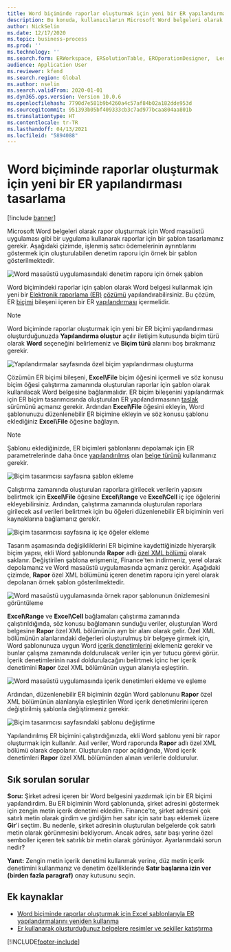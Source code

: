 ```yaml
---
title: Word biçiminde raporlar oluşturmak için yeni bir ER yapılandırması tasarlama
description: Bu konuda, kullanıcıların Microsoft Word belgeleri olarak rapor oluşturmak için yeni bir Elektronik raporlama (ER) biçimini nasıl yapılandırabileceği açıklanmaktadır.
author: NickSelin
ms.date: 12/17/2020
ms.topic: business-process
ms.prod: ''
ms.technology: ''
ms.search.form: ERWorkspace, ERSolutionTable, EROperationDesigner,  LedgerJournalTable, LedgerJournalTransVendPaym
audience: Application User
ms.reviewer: kfend
ms.search.region: Global
ms.author: nselin
ms.search.validFrom: 2020-01-01
ms.dyn365.ops.version: Version 10.0.6
ms.openlocfilehash: 7790d7e581b9b4260a4c57af84b02a182dde953d
ms.sourcegitcommit: 951393b05bf409333cb3c7ad977bcaa804aa801b
ms.translationtype: HT
ms.contentlocale: tr-TR
ms.lasthandoff: 04/13/2021
ms.locfileid: "5894088"
---
```

# <a name="design-a-new-er-configuration-to-generate-reports-in-word-format"></a>Word biçiminde raporlar oluşturmak için yeni bir ER yapılandırması tasarlama

[!include [banner](../includes/banner.md)]

Microsoft Word belgeleri olarak rapor oluşturmak için Word masaüstü uygulaması gibi bir uygulama kullanarak raporlar için bir şablon tasarlamanız gerekir. Aşağıdaki çizimde, işlenmiş satıcı ödemelerinin ayrıntılarını göstermek için oluşturulabilen denetim raporu için örnek bir şablon gösterilmektedir.

![Word masaüstü uygulamasındaki denetim raporu için örnek şablon](./media/er-design-configuration-word-image1.png)

Word biçimindeki raporlar için şablon olarak Word belgesi kullanmak için yeni bir [Elektronik raporlama (ER)](general-electronic-reporting.md) [çözümü](er-quick-start1-new-solution.md) yapılandırabilirsiniz. Bu çözüm, ER [biçimi](general-electronic-reporting.md#FormatComponentOutbound) bileşeni içeren bir ER [yapılandırması](general-electronic-reporting.md#Configuration) içermelidir.

> [!NOTE]
> Word biçiminde raporlar oluşturmak için yeni bir ER biçimi yapılandırması oluşturduğunuzda **Yapılandırma oluştur** açılır iletişim kutusunda biçim türü olarak **Word** seçeneğini belirlemeniz ve **Biçim türü** alanını boş bırakmanız gerekir.

![Yapılandırmalar sayfasında özel biçim yapılandırması oluşturma](./media/er-design-configuration-word-image2.gif)

Çözümün ER biçimi bileşeni, **Excel\\File** biçim öğesini içermeli ve söz konusu biçim öğesi çalıştırma zamanında oluşturulan raporlar için şablon olarak kullanılacak Word belgesine bağlanmalıdır. ER biçim bileşenini yapılandırmak için ER biçim tasarımcısında oluşturulan ER yapılandırmasının [taslak](general-electronic-reporting.md#component-versioning) sürümünü açmanız gerekir. Ardından **Excel\\File** öğesini ekleyin, Word şablonunuzu düzenlenebilir ER biçimine ekleyin ve söz konusu şablonu eklediğiniz **Excel\\File** öğesine bağlayın.

> [!NOTE]
> Şablonu eklediğinizde, ER biçimleri şablonlarını depolamak için ER parametrelerinde daha önce [yapılandırılmış](electronic-reporting-er-configure-parameters.md#parameters-to-manage-documents) olan [belge türünü](../../fin-ops/organization-administration/configure-document-management.md#configure-document-types) kullanmanız gerekir.

![Biçim tasarımcısı sayfasına şablon ekleme](./media/er-design-configuration-word-image3.gif)

Çalıştırma zamanında oluşturulan raporlara girilecek verilerin yapısını belirtmek için **Excel\\File** öğesine **Excel\\Range** ve **Excel\\Cell** iç içe öğelerini ekleyebilirsiniz. Ardından, çalıştırma zamanında oluşturulan raporlara girilecek asıl verileri belirtmek için bu öğeleri düzenlenebilir ER biçiminin veri kaynaklarına bağlamanız gerekir.

![Biçim tasarımcısı sayfasına iç içe öğeler ekleme](./media/er-design-configuration-word-image4.gif)

Tasarım aşamasında değişikliklerini ER biçimine kaydettiğinizde hiyerarşik biçim yapısı, ekli Word şablonunda **Rapor** adlı [özel XML bölümü](/visualstudio/vsto/custom-xml-parts-overview?view=vs-2019) olarak saklanır. Değiştirilen şablona erişmeniz, Finance'ten indirmeniz, yerel olarak depolamanız ve Word masaüstü uygulamasında açmanız gerekir. Aşağıdaki çizimde, **Rapor** özel XML bölümünü içeren denetim raporu için yerel olarak depolanan örnek şablon gösterilmektedir.

![Word masaüstü uygulamasında örnek rapor şablonunun önizlemesini görüntüleme](./media/er-design-configuration-word-image5.gif)

**Excel\\Range** ve **Excel\\Cell** bağlamaları çalıştırma zamanında çalıştırıldığında, söz konusu bağlamanın sunduğu veriler, oluşturulan Word belgesine **Rapor** özel XML bölümünün ayrı bir alanı olarak gelir. Özel XML bölümünün alanlarındaki değerleri oluşturulmuş bir belgeye girmek için, Word şablonunuza uygun Word [içerik denetimlerini](/office/client-developer/word/content-controls-in-word) eklemeniz gerekir ve bunlar çalışma zamanında doldurulacak veriler için yer tutucu görevi görür. İçerik denetimlerinin nasıl doldurulacağını belirtmek içinc her içerik denetimini **Rapor** özel XML bölümünün uygun alanıyla eşleştirin.

![Word masaüstü uygulamasında içerik denetimleri ekleme ve eşleme](./media/er-design-configuration-word-image6.gif)

Ardından, düzenlenebilir ER biçiminin özgün Word şablonunu **Rapor** özel XML bölümünün alanlarıyla eşleştirilen Word içerik denetimlerini içeren değiştirilmiş şablonla değiştirmeniz gerekir.

![Biçim tasarımcısı sayfasındaki şablonu değiştirme](./media/er-design-configuration-word-image7.gif)

Yapılandırılmış ER biçimini çalıştırdığınızda, ekli Word şablonu yeni bir rapor oluşturmak için kullanılır. Asıl veriler, Word raporunda **Rapor** adlı özel XML bölümü olarak depolanır. Oluşturulan rapor açıldığında, Word içerik denetimleri **Rapor** özel XML bölümünden alınan verilerle doldurulur.

## <a name="frequently-asked-questions"></a>Sık sorulan sorular

**Soru:** Şirket adresi içeren bir Word belgesini yazdırmak için bir ER biçimi yapılandırdım. Bu ER biçiminin Word şablonunda, şirket adresini göstermek için zengin metin içerik denetimi ekledim. Finance'te, şirket adresini çok satırlı metin olarak girdim ve girdiğim her satır için satır başı eklemek üzere **Gir**'i seçtim. Bu nedenle, şirket adresinin oluşturulan belgelerde çok satırlı metin olarak görünmesini bekliyorum. Ancak adres, satır başı yerine özel semboller içeren tek satırlık bir metin olarak görünüyor. Ayarlarımdaki sorun nedir?

**Yanıt:** Zengin metin içerik denetimi kullanmak yerine, düz metin içerik denetimini kullanmanız ve denetim özelliklerinde **Satır başlarına izin ver (birden fazla paragraf)** onay kutusunu seçin.

## <a name="additional-resources"></a>Ek kaynaklar

- [Word biçiminde raporlar oluşturmak için Excel şablonlarıyla ER yapılandırmalarını yeniden kullanma](./tasks/er-design-configuration-word-2016-11.md)
- [Er kullanarak oluşturduğunuz belgelere resimler ve şekiller katıştırma](electronic-reporting-embed-images-shapes.md#embed-an-image-in-a-word-document)


[!INCLUDE[footer-include](../../../includes/footer-banner.md)]